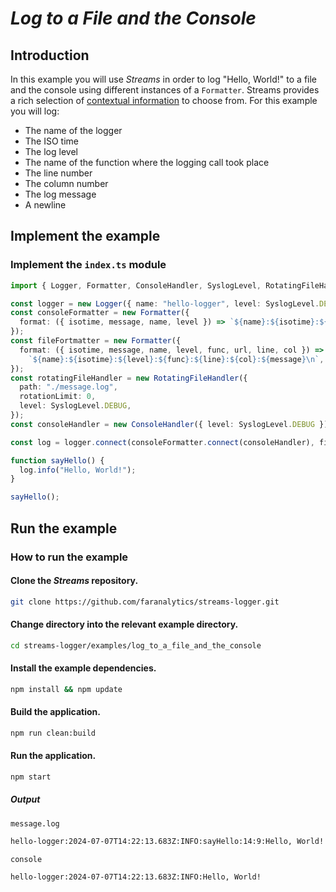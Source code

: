 # _Log to a File and the Console_

## Introduction

In this example you will use _Streams_ in order to log "Hello, World!" to a file and the console using different instances of a `Formatter`. Streams provides a rich selection of [contextual information](https://github.com/faranalytics/streams-logger/tree/main?tab=readme-ov-file#log-context-properties) to choose from. For this example you will log:

- The name of the logger
- The ISO time
- The log level
- The name of the function where the logging call took place
- The line number
- The column number
- The log message
- A newline

## Implement the example

### Implement the `index.ts` module

```ts
import { Logger, Formatter, ConsoleHandler, SyslogLevel, RotatingFileHandler } from "streams-logger";

const logger = new Logger({ name: "hello-logger", level: SyslogLevel.DEBUG });
const consoleFormatter = new Formatter({
  format: ({ isotime, message, name, level }) => `${name}:${isotime}:${level}:${message}\n`,
});
const fileFortmatter = new Formatter({
  format: ({ isotime, message, name, level, func, url, line, col }) =>
    `${name}:${isotime}:${level}:${func}:${line}:${col}:${message}\n`,
});
const rotatingFileHandler = new RotatingFileHandler({
  path: "./message.log",
  rotationLimit: 0,
  level: SyslogLevel.DEBUG,
});
const consoleHandler = new ConsoleHandler({ level: SyslogLevel.DEBUG });

const log = logger.connect(consoleFormatter.connect(consoleHandler), fileFortmatter.connect(rotatingFileHandler));

function sayHello() {
  log.info("Hello, World!");
}

sayHello();
```

## Run the example

### How to run the example

#### Clone the _Streams_ repository.

```bash
git clone https://github.com/faranalytics/streams-logger.git
```

#### Change directory into the relevant example directory.

```bash
cd streams-logger/examples/log_to_a_file_and_the_console
```

#### Install the example dependencies.

```bash
npm install && npm update
```

#### Build the application.

```bash
npm run clean:build
```

#### Run the application.

```bash
npm start
```

##### Output

`message.log`

```bash
hello-logger:2024-07-07T14:22:13.683Z:INFO:sayHello:14:9:Hello, World!
```

`console`

```bash
hello-logger:2024-07-07T14:22:13.683Z:INFO:Hello, World!
```
